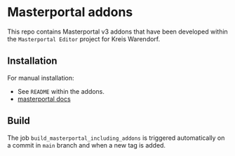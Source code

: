 # Masterportal addons

This repo contains Masterportal v3 addons that have been developed within the `Masterportal Editor` project for Kreis Warendorf.

## Installation

For manual installation:
- See `README` within the addons.
- [masterportal docs](https://www.masterportal.org/mkdocs/doc/v3.2.0/Dev/Tutorials/addOnsVue/)

## Build

The job `build_masterportal_including_addons` is triggered automatically on a commit in `main` branch and when a new tag is added.
